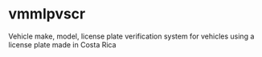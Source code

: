 # vmmlpvscr
Vehicle make, model, license plate verification system for vehicles using a license plate made in Costa Rica
